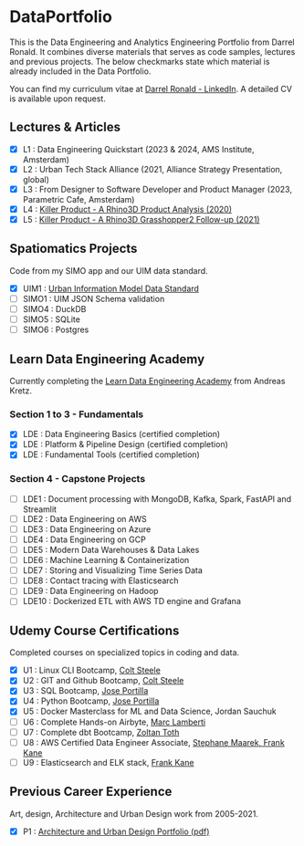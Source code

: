# DataPortfolio
This is the Data Engineering and Analytics Engineering Portfolio from Darrel Ronald. It combines diverse materials that serves as code samples, lectures and previous projects. The below checkmarks state which material is already included in the Data Portfolio. 

You can find my curriculum vitae at [Darrel Ronald - LinkedIn](https://www.linkedin.com/in/darrelronald/). A detailed CV is available upon request. 

## Lectures & Articles
- [x] L1 : Data Engineering Quickstart (2023 & 2024, AMS Institute, Amsterdam)
- [x] L2 : Urban Tech Stack Alliance (2021, Alliance Strategy Presentation, global)
- [x] L3 : From Designer to Software Developer and Product Manager (2023, Parametric Cafe, Amsterdam)
- [x] L4 : [Killer Product - A Rhino3D Product Analysis (2020)](https://medium.com/@DarrelRonald/killer-product-a-rhino3d-product-analysis-2f90ebfd9465)
- [x] L5 : [Killer Product - A Rhino3D Grasshopper2 Follow-up (2021)](https://medium.com/spatiomatics/killer-product-a-rhino3d-grasshopper2-follow-up-19633e52557f)

## Spatiomatics Projects
Code from my SIMO app and our UIM data standard.
- [x] UIM1 : [Urban Information Model Data Standard](https://spatiomatics.notion.site/UIM-Schema-v2-0-0-d05484499ff84ae89b83eb5ac77a0668)
- [ ] SIMO1 : UIM JSON Schema validation
- [ ] SIMO4 : DuckDB
- [ ] SIMO5 : SQLite
- [ ] SIMO6 : Postgres

## Learn Data Engineering Academy
Currently completing the [Learn Data Engineering Academy](https://learndataengineering.com/p/academy) from Andreas Kretz.

### Section 1 to 3 - Fundamentals
- [x] LDE : Data Engineering Basics (certified completion)
- [x] LDE : Platform & Pipeline Design (certified completion)
- [x] LDE : Fundamental Tools (certified completion)

### Section 4 - Capstone Projects
- [ ] LDE1 : Document processing with MongoDB, Kafka, Spark, FastAPI and Streamlit
- [ ] LDE2 : Data Engineering on AWS
- [ ] LDE3 : Data Engineering on Azure
- [ ] LDE4 : Data Engineering on GCP
- [ ] LDE5 : Modern Data Warehouses & Data Lakes
- [ ] LDE6 : Machine Learning & Containerization
- [ ] LDE7 : Storing and Visualizing Time Series Data
- [ ] LDE8 : Contact tracing with Elasticsearch
- [ ] LDE9 : Data Engineering on Hadoop
- [ ] LDE10 : Dockerized ETL with AWS TD engine and Grafana

## Udemy Course Certifications
Completed courses on specialized topics in coding and data.
- [x] U1 : Linux CLI Bootcamp, [Colt Steele](https://www.udemy.com/course/the-linux-command-line-bootcamp/)
- [x] U2 : GIT and Github Bootcamp, [Colt Steele](https://www.udemy.com/course/git-and-github-bootcamp/)
- [x] U3 : SQL Bootcamp, [Jose Portilla](https://www.udemy.com/course/the-complete-sql-bootcamp/)
- [x] U4 : Python Bootcamp, [Jose Portilla](https://www.udemy.com/course/complete-python-bootcamp/)
- [x] U5 : Docker Masterclass for ML and Data Science, Jordan Sauchuk
- [ ] U6 : Complete Hands-on Airbyte, [Marc Lamberti](https://www.udemy.com/course/the-complete-hands-on-introduction-to-airbyte/)
- [ ] U7 : Complete dbt Bootcamp, [Zoltan Toth](https://www.udemy.com/course/complete-dbt-data-build-tool-bootcamp-zero-to-hero-learn-dbt/)
- [ ] U8 : AWS Certified Data Engineer Associate, [Stephane Maarek, Frank Kane](https://www.udemy.com/course/aws-data-engineer/)
- [ ] U9 : Elasticsearch and ELK stack, [Frank Kane](https://www.udemy.com/course/elasticsearch-7-and-elastic-stack/)

## Previous Career Experience
Art, design, Architecture and Urban Design work from 2005-2021.
- [x] P1 : [Architecture and Urban Design Portfolio (pdf)](https://www.dropbox.com/scl/fi/awkugc1465k772qj3j4ql/DR-Portfolio-2023-A4-EN-WEB.pdf?rlkey=i0w1o6y8eng9366f888qszzo2&st=ienye6nf&dl=0)
